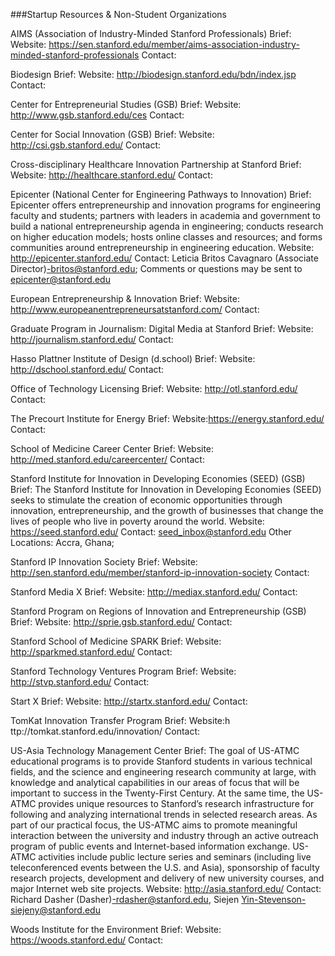###Startup Resources & Non-Student Organizations

AIMS (Association of Industry-Minded Stanford Professionals) 
Brief:
Website: https://sen.stanford.edu/member/aims-association-industry-minded-stanford-professionals
Contact:

Biodesign 
Brief:
Website: http://biodesign.stanford.edu/bdn/index.jsp
Contact:

Center for Entrepreneurial Studies (GSB)
Brief:
Website: http://www.gsb.stanford.edu/ces
Contact:

Center for Social Innovation (GSB) 
Brief:
Website: http://csi.gsb.stanford.edu/
Contact:

Cross-disciplinary Healthcare Innovation Partnership at Stanford 
Brief:
Website: http://healthcare.stanford.edu/
Contact:

Epicenter (National Center for Engineering Pathways to Innovation) 
Brief: Epicenter offers entrepreneurship and innovation programs for engineering faculty and students; partners with leaders in academia and government to build a national entrepreneurship agenda in engineering; conducts research on higher education models; hosts online classes and resources; and forms communities around entrepreneurship in engineering education.
Website: http://epicenter.stanford.edu/
Contact: Leticia Britos Cavagnaro (Associate Director)-britos@stanford.edu; Comments or questions may be sent to epicenter@stanford.edu

European Entrepreneurship & Innovation 
Brief:
Website: http://www.europeanentrepreneursatstanford.com/
Contact:

Graduate Program in Journalism: Digital Media at Stanford 
Brief:
Website: http://journalism.stanford.edu/
Contact:

Hasso Plattner Institute of Design (d.school) 
Brief:
Website: http://dschool.stanford.edu/
Contact:

Office of Technology Licensing 
Brief:
Website: http://otl.stanford.edu/
Contact:

The Precourt Institute for Energy 
Brief:
Website:https://energy.stanford.edu/
Contact:

School of Medicine Career Center 
Brief:
Website: http://med.stanford.edu/careercenter/
Contact:

Stanford Institute for Innovation in Developing Economies (SEED) (GSB) 
Brief: The Stanford Institute for Innovation in Developing Economies (SEED) seeks to stimulate the creation of economic opportunities through innovation, entrepreneurship, and the growth of businesses that change the lives of people who live in poverty around the world.
Website: https://seed.stanford.edu/
Contact: seed_inbox@stanford.edu
Other Locations: Accra, Ghana;

Stanford IP Innovation Society 
Brief:
Website: http://sen.stanford.edu/member/stanford-ip-innovation-society
Contact:

Stanford Media X 
Brief:
Website: http://mediax.stanford.edu/
Contact:

Stanford Program on Regions of Innovation and Entrepreneurship (GSB) 
Brief:
Website: http://sprie.gsb.stanford.edu/
Contact:

Stanford School of Medicine SPARK 
Brief:
Website: http://sparkmed.stanford.edu/
Contact:

Stanford Technology Ventures Program 
Brief:
Website: http://stvp.stanford.edu/
Contact: 

Start X 
Brief:
Website: http://startx.stanford.edu/
Contact:

TomKat Innovation Transfer Program 
Brief:
Website:h ttp://tomkat.stanford.edu/innovation/
Contact:

US-Asia Technology Management Center 
Brief: The goal of US-ATMC educational programs is to provide Stanford students in various technical fields, and the science and engineering research community at large, with knowledge and analytical capabilities in our areas of focus that will be important to success in the Twenty-First Century. At the same time, the US-ATMC provides unique resources to Stanford’s research infrastructure for following and analyzing international trends in selected research areas. As part of our practical focus, the US-ATMC aims to promote meaningful interaction between the university and industry through an active outreach program of public events and Internet-based information exchange. US-ATMC activities include public lecture series and seminars (including live teleconferenced events between the U.S. and Asia), sponsorship of faculty research projects, development and delivery of new university courses, and major Internet web site projects. 
Website: http://asia.stanford.edu/
Contact: Richard Dasher (Dasher)-rdasher@stanford.edu, Siejen Yin-Stevenson-siejeny@stanford.edu

Woods Institute for the Environment 
Brief:
Website: https://woods.stanford.edu/
Contact:

